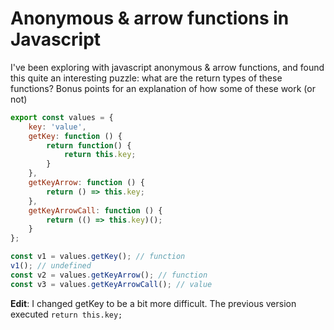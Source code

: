 # Anonymous & arrow functions in Javascript

I've been exploring with javascript anonymous & arrow functions, and found this quite an interesting puzzle: what are the return types of these functions? Bonus points for an explanation of how some of these work (or not)

```javascript
export const values = {
    key: 'value',
    getKey: function () {
        return function() {
            return this.key;
        }
    },
    getKeyArrow: function () {
        return () => this.key;
    },
    getKeyArrowCall: function () {
        return (() => this.key)();
    }
};

const v1 = values.getKey(); // function
v1(); // undefined
const v2 = values.getKeyArrow(); // function
const v3 = values.getKeyArrowCall(); // value
```

**Edit**: I changed getKey to be a bit more difficult. The previous version executed `return this.key;`

